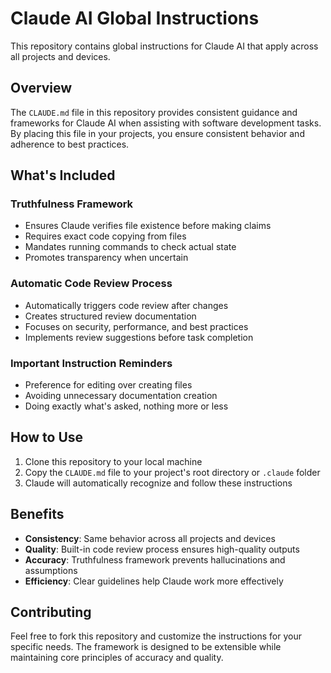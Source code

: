 # Claude AI Global Instructions

This repository contains global instructions for Claude AI that apply across all projects and devices.

## Overview

The `CLAUDE.md` file in this repository provides consistent guidance and frameworks for Claude AI when assisting with software development tasks. By placing this file in your projects, you ensure consistent behavior and adherence to best practices.

## What's Included

### Truthfulness Framework
- Ensures Claude verifies file existence before making claims
- Requires exact code copying from files
- Mandates running commands to check actual state
- Promotes transparency when uncertain

### Automatic Code Review Process
- Automatically triggers code review after changes
- Creates structured review documentation
- Focuses on security, performance, and best practices
- Implements review suggestions before task completion

### Important Instruction Reminders
- Preference for editing over creating files
- Avoiding unnecessary documentation creation
- Doing exactly what's asked, nothing more or less

## How to Use

1. Clone this repository to your local machine
2. Copy the `CLAUDE.md` file to your project's root directory or `.claude` folder
3. Claude will automatically recognize and follow these instructions

## Benefits

- **Consistency**: Same behavior across all projects and devices
- **Quality**: Built-in code review process ensures high-quality outputs
- **Accuracy**: Truthfulness framework prevents hallucinations and assumptions
- **Efficiency**: Clear guidelines help Claude work more effectively

## Contributing

Feel free to fork this repository and customize the instructions for your specific needs. The framework is designed to be extensible while maintaining core principles of accuracy and quality.